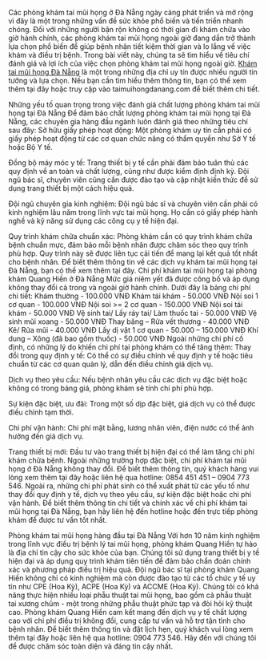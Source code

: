 Các phòng khám tai mũi họng ở Đà Nẵng ngày càng phát triển và mở rộng vì đây là một trong những vấn đề sức khỏe phổ biến và tiến triển nhanh chóng. Đối với những người bận rộn không có thời gian đi khám chữa vào giờ hành chính, các phòng khám tai mũi họng ngoài giờ đang dần trở thành lựa chọn phổ biến để giúp bệnh nhân tiết kiệm thời gian và lo lắng về việc khám và điều trị bệnh.
Trong bài viết này, chúng ta sẽ tìm hiểu về tiêu chí đánh giá và lợi ích của việc chọn phòng khám tai mũi họng ngoài giờ. [Khám tai mũi họng Đà Nẵng](https://taimuihongdanang.com/) là một trong những địa chỉ uy tín được nhiều người tin tưởng và lựa chọn. Nếu bạn cần tìm hiểu thêm thông tin, bạn có thể xem thêm tại đây hoặc truy cập vào taimuihongdanang.com để biết thêm chi tiết.

Những yếu tố quan trọng trong việc đánh giá chất lượng phòng khám tai mũi họng tại Đà Nẵng 
Để đảm bảo chất lượng phòng khám tai mũi họng tại Đà Nẵng, các chuyên gia hàng đầu ngành luôn đánh giá theo những tiêu chí sau đây:
Sở hữu giấy phép hoạt động: Một phòng khám uy tín cần phải có giấy phép hoạt động từ các cơ quan chức năng có thẩm quyền như Sở Y tế hoặc Bộ Y tế.


Đồng bộ máy móc y tế: Trang thiết bị y tế cần phải đảm bảo tuân thủ các quy định về an toàn và chất lượng, cũng như được kiểm định định kỳ. Đội ngũ bác sĩ, chuyên viên cũng cần được đào tạo và cập nhật kiến thức để sử dụng trang thiết bị một cách hiệu quả.


Đội ngũ chuyên gia kinh nghiệm: Đội ngũ bác sĩ và chuyên viên cần phải có kinh nghiệm lâu năm trong lĩnh vực tai mũi họng. Họ cần có giấy phép hành nghề và kỹ năng sử dụng các công cụ y tế hiện đại.


Quy trình khám chữa chuẩn xác: Phòng khám cần có quy trình khám chữa bệnh chuẩn mực, đảm bảo mỗi bệnh nhân được chăm sóc theo quy trình phù hợp. Quy trình này sẽ được liên tục cải tiến để mang lại kết quả tốt nhất cho bệnh nhân.
Để biết thêm thông tin về các dịch vụ khám tai mũi họng tại Đà Nẵng, bạn có thể xem thêm tại đây.
Chi phí khám tai mũi họng tại phòng khám Quang Hiền ở Đà Nẵng
Mức giá niêm yết đã được công bố và áp dụng không thay đổi cả trong và ngoài giờ hành chính. Dưới đây là bảng chi phí chi tiết:
Khám thường - 100.000 VNĐ
Khám tái khám - 50.000 VNĐ
Nội soi 1 cơ quan - 100.000 VNĐ
Nội soi >= 2 cơ quan - 150.000 VNĐ
Nội soi tái khám - 50.000 VNĐ
Vệ sinh tai/ Lấy ráy tai/ Làm thuốc tai - 50.000 VNĐ
Vệ sinh mũi xoang - 50.000 VNĐ
Thay băng – Rửa vết thương - 40.000 VNĐ
Kê/ Rửa mũi - 40.000 VNĐ
Lấy dị vật 1 cơ quan - 50.000 – 150.000 VNĐ
Khí dung – Xông (đã bao gồm thuốc) - 50.000 VNĐ
Ngoài những chi phí cố định, có những lý do khiến chi phí tại phòng khám có thể tăng thêm:
Thay đổi trong quy định y tế: Có thể có sự điều chỉnh về quy định y tế hoặc tiêu chuẩn từ các cơ quan quản lý, dẫn đến điều chỉnh giá dịch vụ.


Dịch vụ theo yêu cầu: Nếu bệnh nhân yêu cầu các dịch vụ đặc biệt hoặc không có trong bảng giá, phòng khám sẽ tính chi phí phù hợp.


Sự kiện đặc biệt, ưu đãi: Trong một số dịp đặc biệt, giá dịch vụ có thể được điều chỉnh tạm thời.


Chi phí vận hành: Chi phí mặt bằng, lương nhân viên, điện nước có thể ảnh hưởng đến giá dịch vụ.


Trang thiết bị mới: Đầu tư vào trang thiết bị hiện đại có thể làm tăng chi phí khám chữa bệnh.
Ngoài những trường hợp đặc biệt, chi phí khám tai mũi họng ở Đà Nẵng không thay đổi. Để biết thêm thông tin, quý khách hàng vui lòng xem thêm tại đây hoặc liên hệ qua hotline: 0854 451 451 – 0904 773 546.
Ngoài ra, những chi phí phát sinh có thể xuất phát từ các yếu tố như thay đổi quy định y tế, dịch vụ theo yêu cầu, sự kiện đặc biệt hoặc chi phí vận hành. Để biết thêm thông tin chi tiết và chính xác về chi phí khám tai mũi họng tại Đà Nẵng, bạn hãy liên hệ đến hotline hoặc đến trực tiếp phòng khám để được tư vấn tốt nhất.

Phòng khám tai mũi họng hàng đầu tại Đà Nẵng
Với hơn 10 năm kinh nghiệm trong lĩnh vực điều trị bệnh lý tai mũi họng, phòng khám Quang Hiền tự hào là địa chỉ tin cậy cho sức khỏe của bạn. Chúng tôi sử dụng trang thiết bị y tế hiện đại và áp dụng quy trình khám tiên tiến để đảm bảo chẩn đoán chính xác và phương pháp điều trị hiệu quả.
Đội ngũ bác sĩ tại phòng khám Quang Hiền không chỉ có kinh nghiệm mà còn được đào tạo từ các tổ chức y tế uy tín như CPE (Hoa Kỳ), ACPE (Hoa Kỳ) và ACCME (Hoa Kỳ). Chúng tôi có khả năng thực hiện nhiều loại phẫu thuật tai mũi họng, bao gồm cả phẫu thuật tai xương chũm - một trong những phẫu thuật phức tạp và đòi hỏi kỹ thuật cao.
Phòng khám Quang Hiền cam kết mang đến dịch vụ y tế chất lượng cao với chi phí điều trị không đổi, cung cấp tư vấn và hỗ trợ tận tình cho bệnh nhân. Để biết thêm thông tin và đặt lịch hẹn, quý khách vui lòng xem thêm tại đây hoặc liên hệ qua hotline: 0904 773 546. Hãy đến với chúng tôi để được chăm sóc toàn diện và đáng tin cậy nhất.


